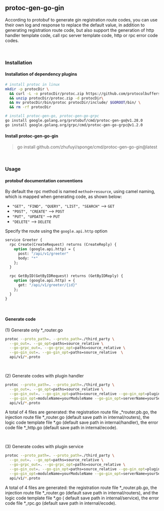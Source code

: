 ## protoc-gen-go-gin

According to protobuf to generate gin registration route codes, you can use their own log and response to replace the default value, in addition to generating registration route code, but also support the generation of http handler template code, call rpc server template code, http or rpc error code codes.

<br>

### Installation

#### Installation of dependency plugins

```bash
# install protoc in linux
mkdir -p protocDir \
  && curl -L -o protocDir/protoc.zip https://github.com/protocolbuffers/protobuf/releases/download/v3.20.1/protoc-3.20.1-linux-x86_64.zip \
  && unzip protocDir/protoc.zip -d protocDir\
  && mv protocDir/bin/protoc protocDir/include/ $GOROOT/bin/ \
  && rm -rf protocDir

# install protoc-gen-go, protoc-gen-go-grpc
go install google.golang.org/protobuf/cmd/protoc-gen-go@v1.28.0
go install google.golang.org/grpc/cmd/protoc-gen-go-grpc@v1.2.0
```

#### Install protoc-gen-go-gin

> go install github.com/zhufuyi/sponge/cmd/protoc-gen-go-gin@latest

<br>

### Usage

#### protobuf documentation conventions

By default the rpc method is named `method+resource`, using camel naming, which is mapped when generating code, as shown below:

- `"GET", "FIND", "QUERY", "LIST", "SEARCH"`  --> `GET`
- `"POST", "CREATE"`  --> `POST`
- `"PUT", "UPDATE"`  --> `PUT`
- `"DELETE"`  --> `DELETE`

Specify the route using the `google.api.http` option

```protobuf
service Greeter {
  rpc Create(CreateRequest) returns (CreateReply) {
    option (google.api.http) = {
      post: "/api/v1/greeter"
      body: "*"
    };
  }

  rpc GetByID(GetByIDRequest) returns (GetByIDReply) {
    option (google.api.http) = {
      get: "/api/v1/greeter/{id}"
    };
  }
}
```

<br>

#### Generate code

(1) Generate only *_router.go

```bash
protoc --proto_path=. --proto_path=./third_party \
  --go_out=. --go_opt=paths=source_relative \
  --go-grpc_out=. --go-grpc_opt=paths=source_relative \
  --go-gin_out=. --go-gin_opt=paths=source_relative  \
  api/v1/*.proto
```

<br>

(2) Generate codes with plugin handler

```bash
protoc --proto_path=. --proto_path=./third_party \
  --go_out=. --go_opt=paths=source_relative \
  --go-gin_out=. --go-gin_opt=paths=source_relative --go-gin_opt=plugin=handler \
  --go-gin_opt=moduleName=yourModuleName --go-gin_opt=serverName=yourServerName \
  api/v1/*.proto
```

A total of 4 files are generated: the registration route file _*router.pb.go, the injection route file *_router.go (default save path in internal/routers), the logic code template file *.go (default save path in internal/handler), the error code file *_http.go (default save path in internal/ecode).

<br>

(3) Generate codes with plugin service

```bash
protoc --proto_path=. --proto_path=./third_party \
  --go_out=. --go_opt=paths=source_relative \
  --go-grpc_out=. --go-grpc_opt=paths=source_relative \
  --go-gin_out=. --go-gin_opt=paths=source_relative --go-gin_opt=plugin=service \
  --go-gin_opt=moduleName=yourModuleName --go-gin_opt=serverName=yourServerName \
  api/v1/*.proto
```

A total of 4 files are generated: the registration route file *_router.pb.go, the injection route file *_router.go (default save path in internal/routers), and the logic code template file *.go ( default save path in internal/service), the error code file *_rpc.go (default save path in internal/ecode).
